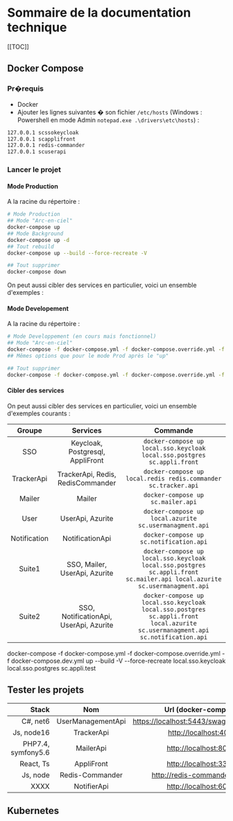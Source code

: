 # Sommaire de la documentation technique

[[TOC]]

## Docker Compose

### Pr�requis

- Docker
- Ajouter les lignes suivantes � son fichier `/etc/hosts` (Windows : Powershell en mode Admin `notepad.exe .\drivers\etc\hosts`) :

```txt
127.0.0.1 scssokeycloak
127.0.0.1 scapplifront
127.0.0.1 redis-commander
127.0.0.1 scuserapi
```


### Lancer le projet

#### Mode Production

A la racine du répertoire :

```bash
# Mode Production
## Mode "Arc-en-ciel"
docker-compose up
## Mode Background
docker-compose up -d 
## Tout rebuild
docker-compose up --build --force-recreate -V  

## Tout supprimer
docker-compose down 
```

On peut aussi cibler des services en particulier, voici un ensemble d'exemples :

#### Mode Developement

A la racine du répertoire :

```bash
# Mode Developpement (en cours mais fonctionnel)
## Mode "Arc-en-ciel"
docker-compose -f docker-compose.yml -f docker-compose.override.yml -f docker-compose.dev.yml up 
## Mêmes options que pour le mode Prod après le "up"

## Tout supprimer
docker-compose -f docker-compose.yml -f docker-compose.override.yml -f docker-compose.dev.yml down 

```

#### Cibler des services


On peut aussi cibler des services en particulier, voici un ensemble d'exemples courants :

| Groupe | Services | Commande |
|:--:|:--:|:--:|
| SSO | Keycloak, Postgresql, AppliFront | `docker-compose up local.sso.keycloak local.sso.postgres sc.appli.front` |
| TrackerApi | TrackerApi, Redis, RedisCommander | `docker-compose up local.redis redis.commander sc.tracker.api` |
| Mailer | Mailer | `docker-compose up sc.mailer.api` |
| User | UserApi, Azurite | `docker-compose up local.azurite sc.usermanagment.api` |
| Notification | NotificationApi | `docker-compose up sc.notification.api` |
| Suite1 | SSO, Mailer, UserApi, Azurite | `docker-compose up local.sso.keycloak local.sso.postgres sc.appli.front sc.mailer.api local.azurite sc.usermanagment.api` |
| Suite2 | SSO, NotificationApi, UserApi, Azurite | `docker-compose up local.sso.keycloak local.sso.postgres sc.appli.front local.azurite sc.usermanagment.api sc.notification.api` |


 docker-compose -f docker-compose.yml -f docker-compose.override.yml -f docker-compose.dev.yml up --build -V --force-recreate local.sso.keycloak local.sso.postgres sc.appli.test


## Tester les projets

|Stack | Nom | Url (docker-compose) | Documentation |
|-----:|:--:|:--:|:--:|
| C#, net6 | UserManagementApi | [https://localhost:5443/swagger/index.thml](https://localhost:5443/swagger/index.thml) | Documentation |
| Js, node16 | TrackerApi | [http://localhost:4000](https://localhost:4000) | Documentation |
| PHP7.4, symfony5.6 | MailerApi | [http://localhost:8000/](https://localhost:8000/) | Documentation |
| React, Ts | AppliFront | [http://localhost:3300/](http://localhost:3300/) | Documentation |
| Js, node | Redis-Commander | [http://redis-commander:8081/](http://redis-commander:8081/) | Documentation |
| XXXX | NotifierApi | [http://localhost:6000/](http://localhost:6000/) | Documentation |



## Kubernetes



